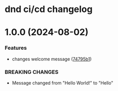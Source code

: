 # dnd ci/cd changelog

# 1.0.0 (2024-08-02)


### Features

* changes welcome message ([74795b1](https://github.com/N-D-Duy/dnd-ci-cd/commit/74795b147bc864791cba573a074ba1585c783187))


### BREAKING CHANGES

* Message changed from "Hello World!" to "Hello"
